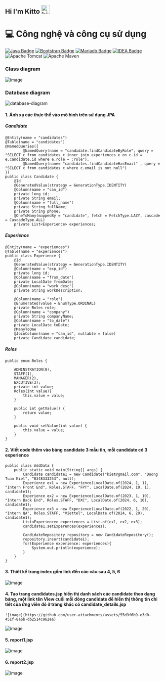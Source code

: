 ## Hi I'm Kitto <img src="https://user-images.githubusercontent.com/1303154/88677602-1635ba80-d120-11ea-84d8-d263ba5fc3c0.gif" width="28px" height="28px" alt="hi">

# 💻 Công nghệ và công cụ sử dụng
[![Java Badge](https://img.shields.io/badge/Java-ED8B00?style=for-the-badge&logo=openjdk&logoColor=white)](#) [![Bootstrap Badge](https://img.shields.io/badge/Bootstrap-563D7C?style=for-the-badge&logo=bootstrap&logoColor=white)](#) [![Mariadb Badge](https://img.shields.io/badge/MariaDB-003545?style=for-the-badge&logo=mariadb&logoColor=white)](#) [![IDEA Badge](https://img.shields.io/badge/IntelliJ_IDEA-000000.svg?style=for-the-badge&logo=intellij-idea&logoColor=white)](#) ![Apache Tomcat](https://img.shields.io/badge/apache%20tomcat-%23F8DC75.svg?style=for-the-badge&logo=apache-tomcat&logoColor=black)
![Apache Maven](https://img.shields.io/badge/Apache%20Maven-C71A36?style=for-the-badge&logo=Apache%20Maven&logoColor=white)

### Class diagram
![image](https://github.com/user-attachments/assets/71ba9bf9-a9d9-4e05-9552-e87f7f077ba6)

### Database diagram
![database-diagram](https://github.com/user-attachments/assets/f56276b1-2993-4a5b-86f2-3d67185ef077)

#### 1. Ánh xạ các thực thể vào mô hình trên sử dụng JPA
##### Candidate
```
@Entity(name = "candidates")
@Table(name = "candidates")
@NamedQueries({
        @NamedQuery(name = "candidate.findCandidateByRole", query = "SELECT c from candidates c inner join experiences e on c.id = e.candidate.id where e.role = :role"),
        @NamedQuery(name= "candidates.findCandidateHasEmail" , query = "SELECT c from candidates c where c.email is not null")
})
public class Candidate {
    @Id
    @GeneratedValue(strategy = GenerationType.IDENTITY)
    @Column(name = "can_id")
    private long id;
    private String email;
    @Column(name = "full_name")
    private String fullName;
    private String phone;
    @OneToMany(mappedBy = "candidate", fetch = FetchType.LAZY, cascade = CascadeType.ALL)
    private List<Experience> experiences;
```

##### Experience
```
@Entity(name = "experiences")
@Table(name = "experiences")
public class Experience {
    @Id
    @GeneratedValue(strategy = GenerationType.IDENTITY)
    @Column(name = "exp_id")
    private long id;
    @Column(name = "from_date")
    private LocalDate fromDate;
    @Column(name = "work_desc")
    private String workDescription;

    @Column(name = "role")
    @Enumerated(value = EnumType.ORDINAL)
    private Roles role;
    @Column(name = "company")
    private String companyName;
    @Column(name = "to_date")
    private LocalDate toDate;
    @ManyToOne
    @JoinColumn(name = "can_id", nullable = false)
    private Candidate candidate;
```
##### Roles
```
public enum Roles {

    ADMINSTRATION(0),
    STAFF(1),
    MANAGER(2),
    EXCUTIVE(3);
    private int value;
    Roles(int value){
        this.value = value;
    }

    public int getValue() {
        return value;
    }

    public void setValue(int value) {
        this.value = value;
    }
}
```

#### 2. Viết code thêm vào bảng candidate 3 mẫu tin, mỗi candidate có 3 experience
```
public class AddData {
    public static void main(String[] args) {
        Candidate candidate1 = new Candidate("kiet@gmail.com", "Duong Tuan Kiet", "0348333253", null);
        Experience ex1 = new Experience(LocalDate.of(2024, 1, 1), "Intern Front End", Roles.STAFF, "FPT", LocalDate.of(2024, 10, 1), candidate1);
        Experience ex2 = new Experience(LocalDate.of(2023, 1, 10), "Intern Back End", Roles.STAFF, "DXC", LocalDate.of(2024, 6, 10), candidate1);
        Experience ex3 = new Experience(LocalDate.of(2022, 1, 20), "Intern QA", Roles.STAFF, "Viettel", LocalDate.of(2024, 6, 20), candidate1);
        List<Experience> experiences = List.of(ex1, ex2, ex3);
        candidate1.setExperences(experiences);

        CandidateRepository repository = new CandidateRepository();
        repository.insert(candidate1);
        for(Experience experience: experiences){
            System.out.println(experience);
        }
    }
}
```
#### 3. Thiết kế trang index gồm link đến các câu sau 4, 5, 6
   ![image](https://github.com/user-attachments/assets/f013982c-12a5-4bbc-9828-d320efd219b2)
#### 4. Tạo trang candidates.jsp hiển thị danh sách các candidate theo dạng bảng, một link tên View cuối mỗi dòng candidate để hiển thị thông tin chi tiết của ứng viên đó ở trang khác có candidate_details.jsp
    ![image](https://github.com/user-attachments/assets/55d9f6b9-e3d0-451f-8a6b-db2514c962ea)
   ![image](https://github.com/user-attachments/assets/71b90950-f2eb-42eb-95d2-f2248fc8a213)
#### 5. report1.jsp 
   ![image](https://github.com/user-attachments/assets/2c3fa5b2-1fbd-41f7-ae4b-eff1c1149bb3)
#### 6. report2.jsp
   ![image](https://github.com/user-attachments/assets/bef25c40-4575-4f68-855f-fa0fd03b4c4a)







